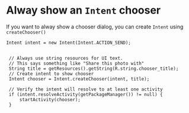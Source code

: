 # Alway show an `Intent` chooser

If you want to alway show a chooser dialog, you can create `Intent` using `createChooser()`

   ```
   Intent intent = new Intent(Intent.ACTION_SEND);


    // Always use string resources for UI text.
    // This says something like "Share this photo with"
    String title = getResources().getString(R.string.chooser_title);
    // Create intent to show chooser
    Intent chooser = Intent.createChooser(intent, title);

    // Verify the intent will resolve to at least one activity
    if (intent.resolveActivity(getPackageManager()) != null) {
        startActivity(chooser);
    }
```
